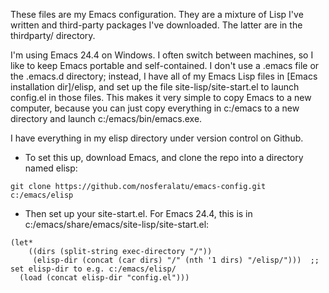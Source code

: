 These files are my Emacs configuration. They are a mixture of Lisp I've written and third-party packages I've
downloaded. The latter are in the thirdparty/ directory.

I'm using Emacs 24.4 on Windows. I often switch between machines, so I like to keep Emacs portable and self-contained. I
don't use a .emacs file or the .emacs.d directory; instead, I have all of my Emacs Lisp files in [Emacs installation
dir]/elisp, and set up the file site-lisp/site-start.el to launch config.el in those files. This makes it very simple to
copy Emacs to a new computer, because you can just copy everything in c:/emacs to a new directory and launch
c:/emacs/bin/emacs.exe.

I have everything in my elisp directory under version control on Github.

* To set this up, download Emacs, and clone the repo into a directory named elisp:
```
git clone https://github.com/nosferalatu/emacs-config.git c:/emacs/elisp
```

* Then set up your site-start.el. For Emacs 24.4, this is in c:/emacs/share/emacs/site-lisp/site-start.el:
```
(let*
    ((dirs (split-string exec-directory "/"))
     (elisp-dir (concat (car dirs) "/" (nth '1 dirs) "/elisp/")))  ;; set elisp-dir to e.g. c:/emacs/elisp/
  (load (concat elisp-dir "config.el")))
```
